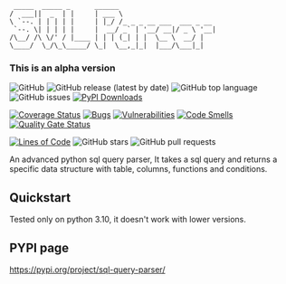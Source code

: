 
     _____  _____ _      ______                        
    /  ___||  _  | |     | ___ \                       
    \ `--. | | | | |     | |_/ /_ _ _ __ ___  ___ _ __ 
     `--. \| | | | |     |  __/ _` | '__/ __|/ _ \ '__|
    /\__/ /\ \/' / |____ | | | (_| | |  \__ \  __/ |   
    \____/  \_/\_\_____/ \_|  \__,_|_|  |___/\___|_|   

### This is an alpha version

![GitHub](https://img.shields.io/github/license/morry98/sql-query-parser)
![GitHub release (latest by date)](https://img.shields.io/github/v/release/morry98/sql-query-parser)
![GitHub top language](https://img.shields.io/github/languages/top/morry98/sql-query-parser)
![GitHub issues](https://img.shields.io/github/issues/morry98/sql-query-parser)
[![PyPI Downloads](https://img.shields.io/pypi/dm/sql-query-parser?color=green&label=Pypi%20download)](
https://pypi.org/project/sql-query-parser/)

[![Coverage Status](https://coveralls.io/repos/github/Morry98/sql-query-parser/badge.svg?branch=master)](
https://coveralls.io/github/Morry98/sql-query-parser?branch=master)
[![Bugs](https://sonarcloud.io/api/project_badges/measure?project=Morry98_sql-query-parser&metric=bugs)](
https://sonarcloud.io/summary/new_code?id=Morry98_sql-query-parser)
[![Vulnerabilities](https://sonarcloud.io/api/project_badges/measure?project=Morry98_sql-query-parser&metric=vulnerabilities)](
https://sonarcloud.io/summary/new_code?id=Morry98_sql-query-parser)
[![Code Smells](https://sonarcloud.io/api/project_badges/measure?project=Morry98_sql-query-parser&metric=code_smells)](
https://sonarcloud.io/summary/new_code?id=Morry98_sql-query-parser)
[![Quality Gate Status](https://sonarcloud.io/api/project_badges/measure?project=Morry98_sql-query-parser&metric=alert_status)](
https://sonarcloud.io/summary/new_code?id=Morry98_sql-query-parser)

[![Lines of Code](https://sonarcloud.io/api/project_badges/measure?project=Morry98_sql-query-parser&metric=ncloc)](
https://sonarcloud.io/summary/new_code?id=Morry98_sql-query-parser)
![GitHub stars](https://img.shields.io/github/stars/morry98/sql-query-parser)
![GitHub pull requests](https://img.shields.io/github/issues-pr/morry98/sql-query-parser)

An advanced python sql query parser, It takes a sql query and returns a specific data structure with table,
columns, functions and conditions.

## Quickstart
Tested only on python 3.10, it doesn't work with lower versions.

## PYPI page
https://pypi.org/project/sql-query-parser/

